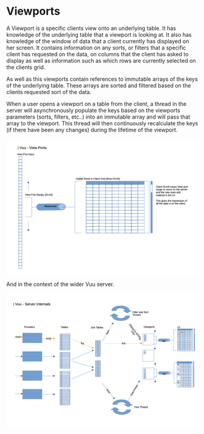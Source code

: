# Viewports

A Viewport is a specific clients view onto an underlying table. It has knowledge of the underlying table that a viewport is looking at. It also has knowledge of
the window of data that a client currently has displayed on her screen. It contains information on any sorts, or filters that a specific client
has requested on the data, on columns that the client has asked to display as well as information such as which rows are currently selected on the clients grid. 

As well as this viewports contain references to immutable arrays of the keys of the underlying table. These arrays are sorted and filtered based on the clients 
requested sort of the data. 

When a user opens a viewport on a table from the client, a thread in the server will asynchronously populate the keys based on the viewports parameters (sorts, filters, etc..) into an immutable array
and will pass that array to the viewport. This thread will then continuously recalculate the keys (if there have been any changes) during the lifetime of the viewport. 

![Viewport](../documents/diagrams-view-ports.png)

And in the context of the wider Vuu server. 

![Viewport](../documents/diagrams-server-internals.png)





